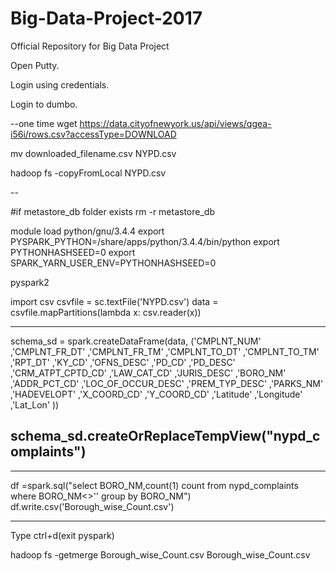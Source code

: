 # Big-Data-Project-2017
 Official Repository for Big Data Project

Open Putty.

Login using credentials.

Login to dumbo.

--one time
wget https://data.cityofnewyork.us/api/views/qgea-i56i/rows.csv?accessType=DOWNLOAD

mv downloaded_filename.csv NYPD.csv

hadoop fs -copyFromLocal NYPD.csv

--

#if metastore_db folder exists
rm -r metastore_db

module load python/gnu/3.4.4
export PYSPARK_PYTHON=/share/apps/python/3.4.4/bin/python
export PYTHONHASHSEED=0
export SPARK_YARN_USER_ENV=PYTHONHASHSEED=0

pyspark2

import csv
csvfile = sc.textFile('NYPD.csv')
data = csvfile.mapPartitions(lambda x: csv.reader(x))

-----------
schema_sd = spark.createDataFrame(data, ('CMPLNT_NUM'  ,'CMPLNT_FR_DT' 	,'CMPLNT_FR_TM' ,'CMPLNT_TO_DT' ,'CMPLNT_TO_TM' ,'RPT_DT' 		,'KY_CD' ,'OFNS_DESC' ,'PD_CD' 	,'PD_DESC' ,'CRM_ATPT_CPTD_CD' 	,'LAW_CAT_CD' ,'JURIS_DESC' ,'BORO_NM' ,'ADDR_PCT_CD' 	,'LOC_OF_OCCUR_DESC' ,'PREM_TYP_DESC' ,'PARKS_NM'  ,'HADEVELOPT' ,'X_COORD_CD' 	,'Y_COORD_CD' ,'Latitude' ,'Longitude' 	,'Lat_Lon' ))

schema_sd.createOrReplaceTempView("nypd_complaints")
-----------

-------

df =spark.sql("select BORO_NM,count(1) count from nypd_complaints where BORO_NM<>'' group by BORO_NM")
df.write.csv('Borough_wise_Count.csv')

-------

Type ctrl+d(exit pyspark)

hadoop fs -getmerge Borough_wise_Count.csv Borough_wise_Count.csv 
